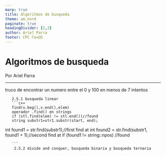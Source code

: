 ```yaml
---
marp: true
title: Algoritmos de busqueda
theme: am_nord
paginate: true
headingDivider: [2,3]
author: Ariel Parra
footer: CPC Γα=Ω5
---
```


<!-- _class: cover_e -->
<!-- _paginate: "" -->
<!-- _footer: ![](./img/GALLOS_black_rectangle_transparent.png) -->
<!-- _header: ![](./img/GALLO.png) -->

# <!-- fit -->Algoritmos de busqueda

Por Ariel Parra

---

truco de encontrar un numero entre el 0 y 100 en menos de 7 intentos

       2.5.1 busqueda linear 
       ```c++
       find(v.beg(),v.end(),elem)
       operador .find() en strings
       if (stl.find(elem) != stl.end())//found 
       string substr1=str1.substr(start, end);
int found1 = str.find(substr1);//first find at
int found2 = str.find(substr1, found1 + 1);//second find at
if (found1 != string::npos) //found

       ```
        2.5.2 divide and conquer, busqueda binaria y busqueda ternaria 



